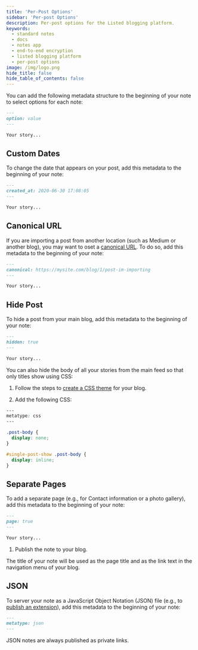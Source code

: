 ```yaml
---
title: 'Per-Post Options'
sidebar: 'Per-post Options'
description: Per-post options for the Listed blogging platform.
keywords:
  - standard notes
  - docs
  - notes app
  - end-to-end encryption
  - listed blogging platform
  - per-post options
image: /img/logo.png
hide_title: false
hide_table_of_contents: false
---
```


You can add the following metadata structure to the beginning of your note to select options for each note:

```md
---
option: value
---

Your story...
```

## Custom Dates

To change the date that appears on your post, add this metadata to the beginning of your note:

```md
---
created_at: 2020-06-30 17:08:05
---

Your story...
```

## Canonical URL

If you are importing a post from another location (such as Medium or another blog), you may want to oset a [canonical URL](https://en.wikipedia.org/wiki/Canonical_link_element). To do so, add this metadata to the beginning of your note:

```md
---
canonical: https://mysite.com/blog/1/post-im-importing
---

Your story...
```

## Hide Post

To hide a post from your main blog, add this metadata to the beginning of your note:

```md
---
hidden: true
---

Your story...
```

You can also hide the body of all your stories from the main feed so that only titles show using CSS:

1. Follow the steps to [create a CSS theme](/listed/styles) for your blog.

2. Add the following CSS:

```css
---
metatype: css
---

.post-body {
  display: none;
}

#single-post-show .post-body {
  display: inline;
}
```

## Separate Pages

To add a separate page (e.g., for Contact information or a photo gallery), add this metadata to the beginning of your note:

```md
---
page: true
---

Your story...
```

1. Publish the note to your blog.

The title of your note will be used as the page title and as the link text in the navigation menu of your blog.

## JSON

To server your note as a JavaScript Object Notation (JSON) file (e.g., to [publish an extension](/extensions/publishing)), add this metadata to the beginning of your note:

```md
---
metatype: json
---
```

JSON notes are always published as private links.
